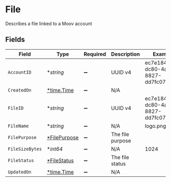 # File

Describes a file linked to a Moov account


## Fields

| Field                                              | Type                                               | Required                                           | Description                                        | Example                                            |
| -------------------------------------------------- | -------------------------------------------------- | -------------------------------------------------- | -------------------------------------------------- | -------------------------------------------------- |
| `AccountID`                                        | **string*                                          | :heavy_minus_sign:                                 | UUID v4                                            | ec7e1848-dc80-4ab0-8827-dd7fc0737b43               |
| `CreatedOn`                                        | [*time.Time](https://pkg.go.dev/time#Time)         | :heavy_minus_sign:                                 | N/A                                                |                                                    |
| `FileID`                                           | **string*                                          | :heavy_minus_sign:                                 | UUID v4                                            | ec7e1848-dc80-4ab0-8827-dd7fc0737b43               |
| `FileName`                                         | **string*                                          | :heavy_minus_sign:                                 | N/A                                                | logo.png                                           |
| `FilePurpose`                                      | [*FilePurpose](../../models/shared/filepurpose.md) | :heavy_minus_sign:                                 | The file purpose                                   |                                                    |
| `FileSizeBytes`                                    | **int64*                                           | :heavy_minus_sign:                                 | N/A                                                | 1024                                               |
| `FileStatus`                                       | [*FileStatus](../../models/shared/filestatus.md)   | :heavy_minus_sign:                                 | The file status                                    |                                                    |
| `UpdatedOn`                                        | [*time.Time](https://pkg.go.dev/time#Time)         | :heavy_minus_sign:                                 | N/A                                                |                                                    |